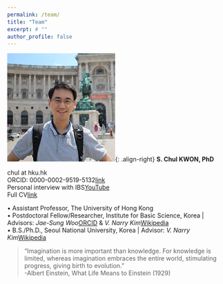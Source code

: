 ```yaml
---
permalink: /team/
title: "Team"
excerpt: # ""
author_profile: false
---
```

![image-right](/assets/images/chul_crop250.jpg){: .align-right}
**S. Chul KWON, PhD**  

chul at hku.hk  
ORCID: 0000-0002-9519-5132<a target="_blank" href="https://orcid.org/0000-0002-9519-5132" class="btn btn--inverse btn--small">link</a>  
Personal interview with IBS<a target="_blank" href="https://www.youtube.com/watch?v=y6hLUCl_yrQ&feature=youtu.be" class="btn btn--inverse btn--small">YouTube</a>  
Full CV<a target="_blank" href="https://docs.google.com/document/d/1DD6wrMcbN5_pdtMOqHPD9QHHbogzCGlcWsDIvN5EXYg/edit" class="btn btn--inverse btn--small">link</a>  
  
• Assistant Professor, The University of Hong Kong  
• Postdoctoral Fellow/Researcher, Institute for Basic Science, Korea | Advisors: *Jae-Sung Woo*<a target="_blank" href="http://orcid.org/0000-0001-9163-3433" class="btn btn--inverse btn--small">ORCID</a> & *V. Narry Kim*<a target="_blank" href="https://en.wikipedia.org/wiki/V._Narry_Kim" class="btn btn--inverse btn--small">Wikipedia</a>  
• B.S./Ph.D., Seoul National University, Korea | Advisor: *V. Narry Kim*<a target="_blank" href="https://en.wikipedia.org/wiki/V._Narry_Kim" class="btn btn--inverse btn--small">Wikipedia</a>  

> “Imagination is more important than knowledge. For knowledge is limited, whereas imagination embraces the entire world, stimulating progress, giving birth to evolution.”  
-Albert Einstein, What Life Means to Einstein (1929)

